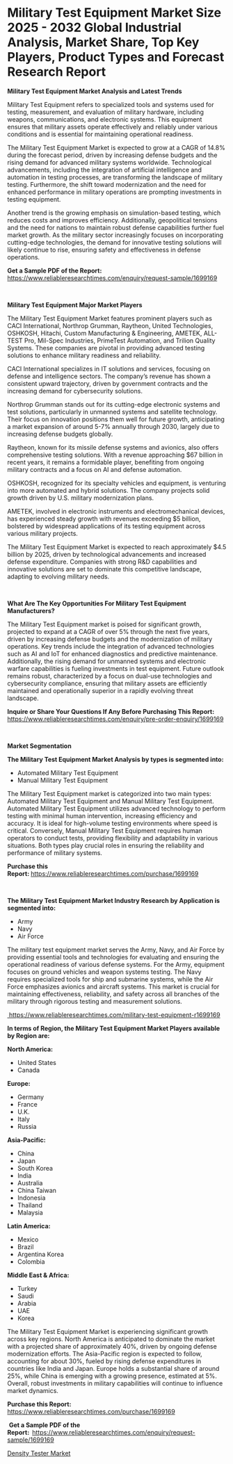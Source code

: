 <p><h1>Military Test Equipment Market Size 2025 - 2032 Global Industrial Analysis, Market Share, Top Key Players, Product Types and Forecast Research Report</h1></p><p><strong>Military Test Equipment Market Analysis and Latest Trends</strong></p>
<p><p>Military Test Equipment refers to specialized tools and systems used for testing, measurement, and evaluation of military hardware, including weapons, communications, and electronic systems. This equipment ensures that military assets operate effectively and reliably under various conditions and is essential for maintaining operational readiness.</p><p>The Military Test Equipment Market is expected to grow at a CAGR of 14.8% during the forecast period, driven by increasing defense budgets and the rising demand for advanced military systems worldwide. Technological advancements, including the integration of artificial intelligence and automation in testing processes, are transforming the landscape of military testing. Furthermore, the shift toward modernization and the need for enhanced performance in military operations are prompting investments in testing equipment. </p><p>Another trend is the growing emphasis on simulation-based testing, which reduces costs and improves efficiency. Additionally, geopolitical tensions and the need for nations to maintain robust defense capabilities further fuel market growth. As the military sector increasingly focuses on incorporating cutting-edge technologies, the demand for innovative testing solutions will likely continue to rise, ensuring safety and effectiveness in defense operations.</p></p>
<p><strong>Get a Sample PDF of the Report:&nbsp;</strong> <a href="https://www.reliableresearchtimes.com/enquiry/request-sample/1699169?utm_campaign=2175&utm_medium=2&utm_source=Github&utm_content=ia&utm_term=18022025&utm_id=military-test-equipment">https://www.reliableresearchtimes.com/enquiry/request-sample/1699169</a></p>
<p>&nbsp;</p>
<p><strong>Military Test Equipment Major Market Players</strong></p>
<p><p>The Military Test Equipment Market features prominent players such as CACI International, Northrop Grumman, Raytheon, United Technologies, OSHKOSH, Hitachi, Custom Manufacturing & Engineering, AMETEK, ALL-TEST Pro, Mil-Spec Industries, PrimeTest Automation, and Trilion Quality Systems. These companies are pivotal in providing advanced testing solutions to enhance military readiness and reliability.</p><p>CACI International specializes in IT solutions and services, focusing on defense and intelligence sectors. The company’s revenue has shown a consistent upward trajectory, driven by government contracts and the increasing demand for cybersecurity solutions.</p><p>Northrop Grumman stands out for its cutting-edge electronic systems and test solutions, particularly in unmanned systems and satellite technology. Their focus on innovation positions them well for future growth, anticipating a market expansion of around 5-7% annually through 2030, largely due to increasing defense budgets globally.</p><p>Raytheon, known for its missile defense systems and avionics, also offers comprehensive testing solutions. With a revenue approaching $67 billion in recent years, it remains a formidable player, benefiting from ongoing military contracts and a focus on AI and defense automation.</p><p>OSHKOSH, recognized for its specialty vehicles and equipment, is venturing into more automated and hybrid solutions. The company projects solid growth driven by U.S. military modernization plans.</p><p>AMETEK, involved in electronic instruments and electromechanical devices, has experienced steady growth with revenues exceeding $5 billion, bolstered by widespread applications of its testing equipment across various military projects.</p><p>The Military Test Equipment Market is expected to reach approximately $4.5 billion by 2025, driven by technological advancements and increased defense expenditure. Companies with strong R&D capabilities and innovative solutions are set to dominate this competitive landscape, adapting to evolving military needs.</p></p>
<p>&nbsp;</p>
<p><strong>What Are The Key Opportunities For Military Test Equipment Manufacturers?</strong></p>
<p><p>The Military Test Equipment market is poised for significant growth, projected to expand at a CAGR of over 5% through the next five years, driven by increasing defense budgets and the modernization of military operations. Key trends include the integration of advanced technologies such as AI and IoT for enhanced diagnostics and predictive maintenance. Additionally, the rising demand for unmanned systems and electronic warfare capabilities is fueling investments in test equipment. Future outlook remains robust, characterized by a focus on dual-use technologies and cybersecurity compliance, ensuring that military assets are efficiently maintained and operationally superior in a rapidly evolving threat landscape.</p></p>
<p><strong>Inquire or Share Your Questions If Any Before Purchasing This Report:</strong> <a href="https://www.reliableresearchtimes.com/enquiry/pre-order-enquiry/1699169?utm_campaign=2175&utm_medium=2&utm_source=Github&utm_content=ia&utm_term=18022025&utm_id=military-test-equipment">https://www.reliableresearchtimes.com/enquiry/pre-order-enquiry/1699169</a></p>
<p>&nbsp;</p>
<p><strong>Market Segmentation</strong></p>
<p><strong>The Military Test Equipment Market Analysis by types is segmented into:</strong></p>
<p><ul><li>Automated Military Test Equipment</li><li>Manual Military Test Equipment</li></ul></p>
<p><p>The Military Test Equipment market is categorized into two main types: Automated Military Test Equipment and Manual Military Test Equipment. Automated Military Test Equipment utilizes advanced technology to perform testing with minimal human intervention, increasing efficiency and accuracy. It is ideal for high-volume testing environments where speed is critical. Conversely, Manual Military Test Equipment requires human operators to conduct tests, providing flexibility and adaptability in various situations. Both types play crucial roles in ensuring the reliability and performance of military systems.</p></p>
<p><strong>Purchase this Report:&nbsp;</strong><a href="https://www.reliableresearchtimes.com/purchase/1699169?utm_campaign=2175&utm_medium=2&utm_source=Github&utm_content=ia&utm_term=18022025&utm_id=military-test-equipment">https://www.reliableresearchtimes.com/purchase/1699169</a></p>
<p>&nbsp;</p>
<p><strong>The Military Test Equipment Market Industry Research by Application is segmented into:</strong></p>
<p><ul><li>Army</li><li>Navy</li><li>Air Force</li></ul></p>
<p><p>The military test equipment market serves the Army, Navy, and Air Force by providing essential tools and technologies for evaluating and ensuring the operational readiness of various defense systems. For the Army, equipment focuses on ground vehicles and weapon systems testing. The Navy requires specialized tools for ship and submarine systems, while the Air Force emphasizes avionics and aircraft systems. This market is crucial for maintaining effectiveness, reliability, and safety across all branches of the military through rigorous testing and measurement solutions.</p></p>
<p><a href="https://www.reliableresearchtimes.com/military-test-equipment-r1699169?utm_campaign=2175&utm_medium=2&utm_source=Github&utm_content=ia&utm_term=18022025&utm_id=military-test-equipment">&nbsp;https://www.reliableresearchtimes.com/military-test-equipment-r1699169</a></p>
<p><strong>In terms of Region, the Military Test Equipment Market Players available by Region are:</strong></p>
<p>
    <p> <strong> North America: </strong>
        <ul>
            <li>United States</li>
            <li>Canada</li>
        </ul>
        </p> 
    <p> <strong> Europe: </strong>
        <ul>
            <li>Germany</li>
            <li>France</li>
            <li>U.K.</li>
            <li>Italy</li>
            <li>Russia</li>
        </ul>
        </p> 
    <p> <strong> Asia-Pacific: </strong>
        <ul>
            <li>China</li>
            <li>Japan</li>
            <li>South Korea</li>
            <li>India</li>
            <li>Australia</li>
            <li>China Taiwan</li>
            <li>Indonesia</li>
            <li>Thailand</li>
            <li>Malaysia</li>
        </ul>
        </p> 
    <p> <strong> Latin America: </strong>
        <ul>
            <li>Mexico</li>
            <li>Brazil</li>
            <li>Argentina Korea</li>
            <li>Colombia</li>
        </ul>
        </p> 
    <p> <strong> Middle East & Africa: </strong>
        <ul>
            <li>Turkey</li>
            <li>Saudi</li>
            <li>Arabia</li>
            <li>UAE</li>
            <li>Korea</li>
        </ul>
    </p>
    </p>
<p><p>The Military Test Equipment Market is experiencing significant growth across key regions. North America is anticipated to dominate the market with a projected share of approximately 40%, driven by ongoing defense modernization efforts. The Asia-Pacific region is expected to follow, accounting for about 30%, fueled by rising defense expenditures in countries like India and Japan. Europe holds a substantial share of around 25%, while China is emerging with a growing presence, estimated at 5%. Overall, robust investments in military capabilities will continue to influence market dynamics.</p></p>
<p><strong>Purchase this Report: </strong><a href="https://www.reliableresearchtimes.com/purchase/1699169?utm_campaign=2175&utm_medium=2&utm_source=Github&utm_content=ia&utm_term=18022025&utm_id=military-test-equipment">https://www.reliableresearchtimes.com/purchase/1699169</a></p>
<p>&nbsp;<strong>Get a Sample PDF of the Report:&nbsp;&nbsp;</strong><a href="https://www.reliableresearchtimes.com/enquiry/request-sample/1699169?utm_campaign=2175&utm_medium=2&utm_source=Github&utm_content=ia&utm_term=18022025&utm_id=military-test-equipment">https://www.reliableresearchtimes.com/enquiry/request-sample/1699169</a></p>
<p><strong></strong></p>
<p><p><a href="https://github.com/jerhoskinson197676/Market-Research-Report-List-1/blob/main/density-tester-market.md?utm_campaign=2175&utm_medium=2&utm_source=Github&utm_content=ia&utm_term=18022025&utm_id=military-test-equipment">Density Tester Market</a></p></p>